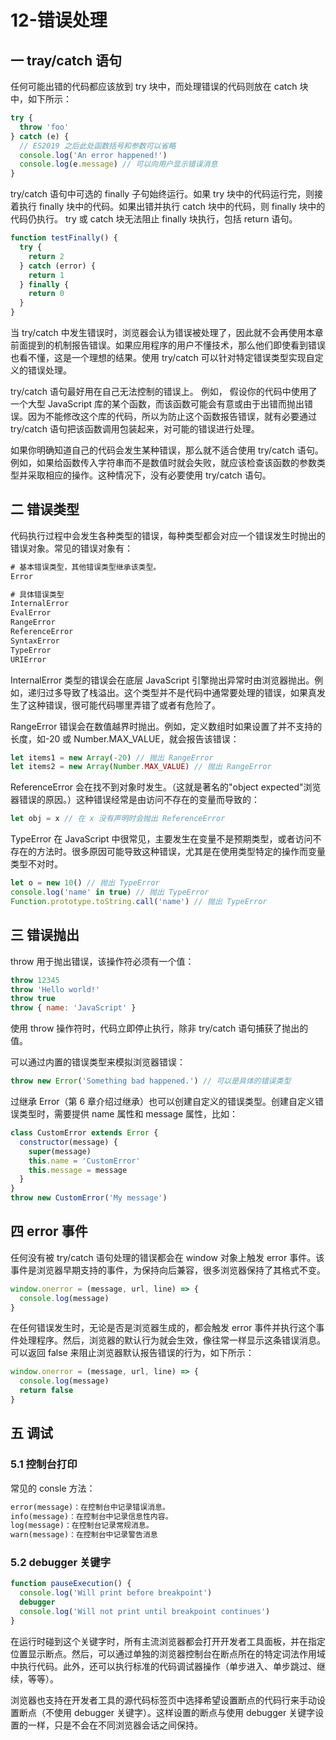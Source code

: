 # 12-错误处理

## 一 tray/catch 语句

任何可能出错的代码都应该放到 try 块中，而处理错误的代码则放在 catch 块中，如下所示：

```js
try {
  throw 'foo'
} catch (e) {
  // ES2019 之后此处函数括号和参数可以省略
  console.log('An error happened!')
  console.log(e.message) // 可以向用户显示错误消息
}
```

try/catch 语句中可选的 finally 子句始终运行。如果 try 块中的代码运行完，则接着执行 finally 块中的代码。如果出错并执行 catch 块中的代码，则 finally 块中的代码仍执行。 try 或 catch 块无法阻止 finally 块执行，包括 return 语句。

```js
function testFinally() {
  try {
    return 2
  } catch (error) {
    return 1
  } finally {
    return 0
  }
}
```

当 try/catch 中发生错误时，浏览器会认为错误被处理了，因此就不会再使用本章前面提到的机制报告错误。如果应用程序的用户不懂技术，那么他们即使看到错误也看不懂，这是一个理想的结果。使用 try/catch 可以针对特定错误类型实现自定义的错误处理。

try/catch 语句最好用在自己无法控制的错误上。 例如， 假设你的代码中使用了一个大型 JavaScript 库的某个函数，而该函数可能会有意或由于出错而抛出错误。因为不能修改这个库的代码，所以为防止这个函数报告错误，就有必要通过 try/catch 语句把该函数调用包装起来，对可能的错误进行处理。

如果你明确知道自己的代码会发生某种错误，那么就不适合使用 try/catch 语句。例如，如果给函数传入字符串而不是数值时就会失败，就应该检查该函数的参数类型并采取相应的操作。这种情况下，没有必要使用 try/catch 语句。

## 二 错误类型

代码执行过程中会发生各种类型的错误，每种类型都会对应一个错误发生时抛出的错误对象。常见的错误对象有：

```txt
# 基本错误类型，其他错误类型继承该类型。
Error

# 具体错误类型
InternalError
EvalError
RangeError
ReferenceError
SyntaxError
TypeError
URIError
```

InternalError 类型的错误会在底层 JavaScript 引擎抛出异常时由浏览器抛出。例如，递归过多导致了栈溢出。这个类型并不是代码中通常要处理的错误，如果真发生了这种错误，很可能代码哪里弄错了或者有危险了。

RangeError 错误会在数值越界时抛出。例如，定义数组时如果设置了并不支持的长度，如-20 或 Number.MAX_VALUE，就会报告该错误：

```js
let items1 = new Array(-20) // 抛出 RangeError
let items2 = new Array(Number.MAX_VALUE) // 抛出 RangeError
```

ReferenceError 会在找不到对象时发生。（这就是著名的"object expected"浏览器错误的原因。）这种错误经常是由访问不存在的变量而导致的：

```js
let obj = x // 在 x 没有声明时会抛出 ReferenceError
```

TypeError 在 JavaScript 中很常见，主要发生在变量不是预期类型，或者访问不存在的方法时。很多原因可能导致这种错误，尤其是在使用类型特定的操作而变量类型不对时。

```js
let o = new 10() // 抛出 TypeError
console.log('name' in true) // 抛出 TypeError
Function.prototype.toString.call('name') // 抛出 TypeError
```

## 三 错误抛出

throw 用于抛出错误，该操作符必须有一个值：

```js
throw 12345
throw 'Hello world!'
throw true
throw { name: 'JavaScript' }
```

使用 throw 操作符时，代码立即停止执行，除非 try/catch 语句捕获了抛出的值。

可以通过内置的错误类型来模拟浏览器错误：

```js
throw new Error('Something bad happened.') // 可以是具体的错误类型
```

过继承 Error（第 6 章介绍过继承）也可以创建自定义的错误类型。创建自定义错误类型时，需要提供 name 属性和 message 属性，比如：

```js
class CustomError extends Error {
  constructor(message) {
    super(message)
    this.name = 'CustomError'
    this.message = message
  }
}
throw new CustomError('My message')
```

## 四 error 事件

任何没有被 try/catch 语句处理的错误都会在 window 对象上触发 error 事件。该事件是浏览器早期支持的事件，为保持向后兼容，很多浏览器保持了其格式不变。

```js
window.onerror = (message, url, line) => {
  console.log(message)
}
```

在任何错误发生时，无论是否是浏览器生成的，都会触发 error 事件并执行这个事件处理程序。然后，浏览器的默认行为就会生效，像往常一样显示这条错误消息。可以返回 false 来阻止浏览器默认报告错误的行为，如下所示：

```js
window.onerror = (message, url, line) => {
  console.log(message)
  return false
}
```

## 五 调试

### 5.1 控制台打印

常见的 consle 方法：

```txt
error(message)：在控制台中记录错误消息。
info(message)：在控制台中记录信息性内容。
log(message)：在控制台记录常规消息。
warn(message)：在控制台中记录警告消息
```

### 5.2 debugger 关键字

```js
function pauseExecution() {
  console.log('Will print before breakpoint')
  debugger
  console.log('Will not print until breakpoint continues')
}
```

在运行时碰到这个关键字时，所有主流浏览器都会打开开发者工具面板，并在指定位置显示断点。然后，可以通过单独的浏览器控制台在断点所在的特定词法作用域中执行代码。此外，还可以执行标准的代码调试器操作（单步进入、单步跳过、继续，等等）。

浏览器也支持在开发者工具的源代码标签页中选择希望设置断点的代码行来手动设置断点（不使用 debugger 关键字）。这样设置的断点与使用 debugger 关键字设置的一样，只是不会在不同浏览器会话之间保持。

